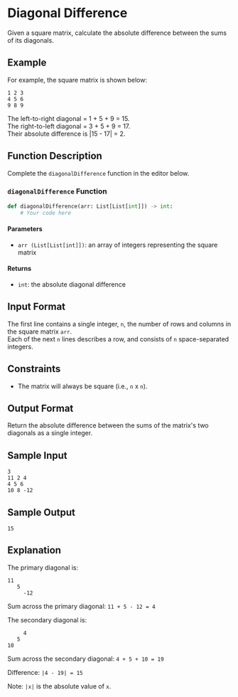 # Diagonal Difference

Given a square matrix, calculate the absolute difference between the sums of its diagonals.

## Example

For example, the square matrix is shown below:

```
1 2 3
4 5 6
9 8 9
```

The left-to-right diagonal = 1 + 5 + 9 = 15.  
The right-to-left diagonal = 3 + 5 + 9 = 17.  
Their absolute difference is |15 - 17| = 2.

## Function Description

Complete the `diagonalDifference` function in the editor below.

### `diagonalDifference` Function

```python
def diagonalDifference(arr: List[List[int]]) -> int:
    # Your code here
```

#### Parameters

- `arr (List[List[int]])`: an array of integers representing the square matrix

#### Returns

- `int`: the absolute diagonal difference

## Input Format

The first line contains a single integer, `n`, the number of rows and columns in the square matrix `arr`.  
Each of the next `n` lines describes a row, and consists of `n` space-separated integers.

## Constraints

- The matrix will always be square (i.e., `n` x `n`).

## Output Format

Return the absolute difference between the sums of the matrix's two diagonals as a single integer.

## Sample Input

```
3
11 2 4
4 5 6
10 8 -12
```

## Sample Output

```
15
```

## Explanation

The primary diagonal is:

```
11
   5
     -12
```

Sum across the primary diagonal: `11 + 5 - 12 = 4`

The secondary diagonal is:

```
     4
   5
10
```

Sum across the secondary diagonal: `4 + 5 + 10 = 19`

Difference: `|4 - 19| = 15`

Note: `|x|` is the absolute value of `x`.